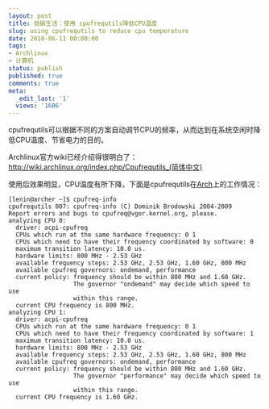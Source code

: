 ```yaml
---
layout: post
title: 低碳生活：使用 cpufrequtils降低CPU温度
slug: using cpufrequtils to reduce cpu temperature
date: 2010-06-11 00:00:00
tags:
- Archlinux
- 计算机
status: publish
published: true
comments: true
meta:
  _edit_last: '1'
  views: '1606'
---
```

cpufrequtils可以根据不同的方案自动调节CPU的频率，从而达到在系统空闲时降低CPU温度、节省电力的目的。

Archlinux官方wiki已经介绍得很明白了：<a href="http://wiki.archlinux.org/index.php/Cpufrequtils_(简体中文)">http://wiki.archlinux.org/index.php/Cpufrequtils_(简体中文)</a>

使用后效果明显，CPU温度有所下降，下面是cpufrequtils在<a href="http://0x3f.org/?tag=arch">Arch</a>上的工作情况： 

```
[lenin@archer ~]$ cpufreq-info 
cpufrequtils 007: cpufreq-info (C) Dominik Brodowski 2004-2009
Report errors and bugs to cpufreq@vger.kernel.org, please.
analyzing CPU 0:
  driver: acpi-cpufreq
  CPUs which run at the same hardware frequency: 0 1
  CPUs which need to have their frequency coordinated by software: 0
  maximum transition latency: 10.0 us.
  hardware limits: 800 MHz - 2.53 GHz
  available frequency steps: 2.53 GHz, 2.53 GHz, 1.60 GHz, 800 MHz
  available cpufreq governors: ondemand, performance
  current policy: frequency should be within 800 MHz and 1.60 GHz.
                  The governor "ondemand" may decide which speed to use
                  within this range.
  current CPU frequency is 800 MHz.
analyzing CPU 1:
  driver: acpi-cpufreq
  CPUs which run at the same hardware frequency: 0 1
  CPUs which need to have their frequency coordinated by software: 1
  maximum transition latency: 10.0 us.
  hardware limits: 800 MHz - 2.53 GHz
  available frequency steps: 2.53 GHz, 2.53 GHz, 1.60 GHz, 800 MHz
  available cpufreq governors: ondemand, performance
  current policy: frequency should be within 800 MHz and 1.60 GHz.
                  The governor "performance" may decide which speed to use
                  within this range.
  current CPU frequency is 1.60 GHz.
```
